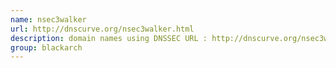 ```yaml
---
name: nsec3walker
url: http://dnscurve.org/nsec3walker.html
description: domain names using DNSSEC URL : http://dnscurve.org/nsec3walker.html Groups : blackarch blackarch-recon
group: blackarch
---
```

